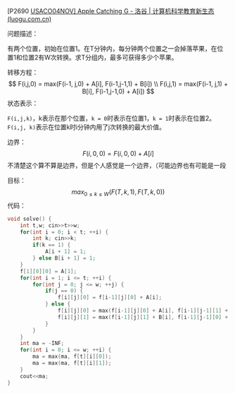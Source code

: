 [P2690 [USACO04NOV\] Apple Catching G - 洛谷 | 计算机科学教育新生态 (luogu.com.cn)](https://www.luogu.com.cn/problem/P2690)

问题描述：

​	有两个位置，初始在位置1。在T分钟内，每分钟两个位置之一会掉落苹果，在位置1和位置2有W次转换。求T分组内，最多可获得多少个苹果。

转移方程：
$$
F(i,j,0) = max(F(i-1, j,0) + A[i], F(i-1,j-1,1) + B[i]) \\
F(i,j,1) = max(F(i-1, j,1) + B[i], F(i-1,j-1,0) + A[i])
$$
状态表示：

​	`F(i,j,k)`，k表示在那个位置，`k = 0`时表示在位置1，`k = 1`时表示在位置2。`F(i,j, k)`表示在位置k时i分钟内用了j次转换的最大价值。

边界：
$$
F(i,0,0) = F(i,0,0) + A[i]
$$
不清楚这个算不算是边界，但是个人感觉是一个边界，（可能边界也有可能是一段

目标：
$$
max_{0 \leq k \leq W}(F(T,k,1), F(T,k,0))
$$
代码：

```cpp
void solve() {
    int t,w; cin>>t>>w;
    for(int i = 0; i < t; ++i) {
        int k; cin>>k;
        if(k == 1) {
            A[i + 1] = 1; 
        } else B[i + 1] = 1;
    }
    f[1][0][0] = A[1];
    for(int i = 1; i <= t; ++i) {
        for(int j = 0; j <= w; ++j) {
            if(j == 0) {
                f[i][j][0] = f[i-1][j][0] + A[i];
            } else {
                f[i][j][0] = max(f[i-1][j][0] + A[i], f[i-1][j-1][1] + B[i]);
                f[i][j][1] = max(f[i-1][j][1] + B[i], f[i-1][j-1][0] + A[i]);
            }
        }
    }
    int ma = -INF;
    for(int i = 0; i <= w; ++i) {
        ma = max(ma, f[t][i][0]);
        ma = max(ma, f[t][i][1]);
    }
    cout<<ma;
}
```

